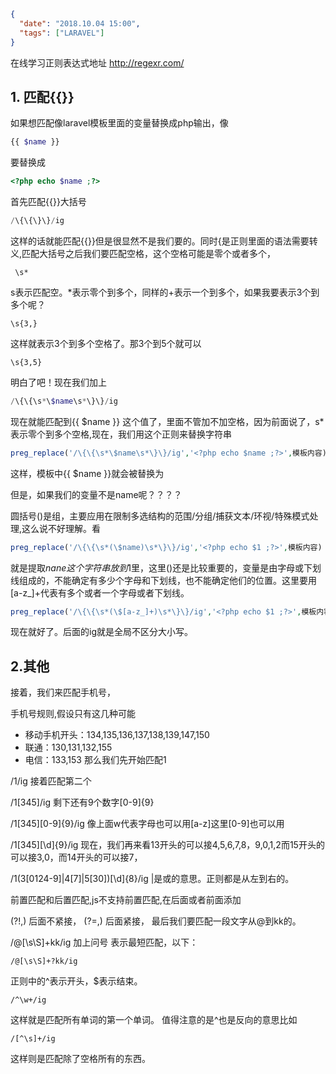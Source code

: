 ```json
{
  "date": "2018.10.04 15:00",
  "tags": ["LARAVEL"]
}
```



在线学习正则表达式地址 http://regexr.com/

## 1. 匹配{{}}

如果想匹配像laravel模板里面的变量替换成php输出，像
```php
{{ $name }}
```
要替换成
```php
<?php echo $name ;?>
```

首先匹配{{}}大括号
```php
/\{\{\}\}/ig
```
这样的话就能匹配{{}}但是很显然不是我们要的。同时{是正则里面的语法需要转义,匹配大括号之后我们要匹配空格，这个空格可能是零个或者多个，
```
 \s*
```
s表示匹配空。*表示零个到多个，同样的+表示一个到多个，如果我要表示3个到多个呢？
```
\s{3,}
```
这样就表示3个到多个空格了。那3个到5个就可以
```
\s{3,5}
```
明白了吧！现在我们加上
```php
/\{\{\s*\$name\s*\}\}/ig
```
现在就能匹配到{{ $name }} 这个值了，里面不管加不加空格，因为前面说了，s*表示零个到多个空格,现在，我们用这个正则来替换字符串<?php echo $name ;?>
```php
preg_replace('/\{\{\s*\$name\s*\}\}/ig','<?php echo $name ;?>',模板内容)
```
这样，模板中{{ $name }}就会被替换为 <?php echo $name ;?>


但是，如果我们的变量不是name呢？？？？

圆括号()是组，主要应用在限制多选结构的范围/分组/捕获文本/环视/特殊模式处理,这么说不好理解。看
```php
preg_replace('/\{\{\s*(\$name)\s*\}\}/ig','<?php echo $1 ;?>',模板内容)
```
就是提取$nane这个字符串放到$1里，这里()还是比较重要的，变量是由字母或下划线组成的，不能确定有多少个字母和下划线，也不能确定他们的位置。这里要用[a-z_]+代表有多个或者一个字母或者下划线。
```php
preg_replace('/\{\{\s*(\$[a-z_]+)\s*\}\}/ig','<?php echo $1 ;?>',模板内容)
```
现在就好了。后面的ig就是全局不区分大小写。

## 2.其他

接着，我们来匹配手机号，

手机号规则,假设只有这几种可能
- 移动手机开头：134,135,136,137,138,139,147,150
- 联通：130,131,132,155
- 电信：133,153
那么我们先开始匹配1

/1/ig
接着匹配第二个

/1[345]/ig
剩下还有9个数字[0-9]{9}

/1[345][0-9]{9}/ig
像上面w代表字母也可以用[a-z]这里[0-9]也可以用

/1[345][\d]{9}/ig
现在，我们再来看13开头的可以接4,5,6,7,8，9,0,1,2而15开头的可以接3,0，而14开头的可以接7，

/1(3[0124-9]|4[7]|5[30])[\d]{8}/ig
|是或的意思。正则都是从左到右的。

前置匹配和后置匹配,js不支持前置匹配,在后面或者前面添加

(?!,)  后面不紧接，
(?=,)  后面紧接，
最后我们要匹配一段文字从@到kk的。

/@[\s\S]+kk/ig
加上问号 表示最短匹配，以下：
```
/@[\s\S]+?kk/ig
```
正则中的^表示开头，$表示结束。
```
/^\w+/ig
```
这样就是匹配所有单词的第一个单词。
值得注意的是^也是反向的意思比如
```
/[^\s]+/ig
```
这样则是匹配除了空格所有的东西。